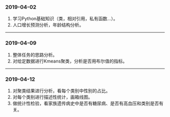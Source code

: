 ### 2019-04-02

1. 学习Python基础知识（类，相对引用，私有函数...）。
2. 人口增长预测分析，年龄结构分析。

***

### 2019-04-09

1. 整体任务的思路分析。
2. 对给定数据进行Kmeans聚类，分析是否用布尔值的指标。

***

### 2019-04-12

1. 对聚类结果进行分析，看每个类别中性别的占比。
2. 对每个类别进行描述性统计，画箱线图。
3. 做统计性检验，看家族遗传病史中是否有糖尿病、是否有高血压和类别是否有关。

